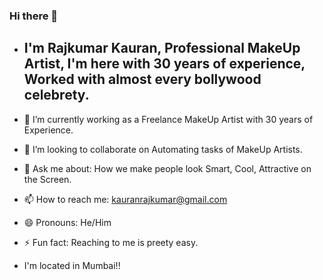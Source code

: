 ### Hi there 👋


- ## I'm Rajkumar Kauran, Professional MakeUp Artist, I'm here with 30 years of experience, Worked with almost every bollywood celebrety.

- 🔭 I’m currently working as a Freelance MakeUp Artist with 30 years of Experience.
- 👯 I’m looking to collaborate on Automating tasks of MakeUp Artists.
- 💬 Ask me about: How we make people look Smart, Cool, Attractive on the Screen.
- 📫 How to reach me: kauranrajkumar@gmail.com
- 😄 Pronouns: He/Him
- ⚡ Fun fact: Reaching to me is preety easy.
- I'm located in Mumbai!!

